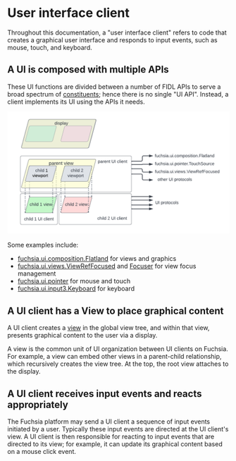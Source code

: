 # User interface client

Throughout this documentation, a "user interface client" refers to code that
creates a graphical user interface and responds to input events, such as mouse,
touch, and keyboard.

## A UI is composed with multiple APIs

These UI functions are divided between a number of FIDL APIs to serve a
broad spectrum of [constituents](/docs/contribute/governance/api_council.md#values);
hence there is no single "UI API". Instead, a client implements its UI using
the APIs it needs.

![user interface client](images/ui-client.png)

Some examples include:
  * [fuchsia.ui.composition.Flatland](/sdk/fidl/fuchsia.ui.composition/flatland.fidl) for views and graphics
  * [fuchsia.ui.views.ViewRefFocused](/sdk/fidl/fuchsia.ui.views/view_ref_focused.fidl)
    and [Focuser](/sdk/fidl/fuchsia.ui.views/focuser.fidl) for view focus management
  * [fuchsia.ui.pointer](/sdk/fidl/fuchsia.ui.pointer) for mouse and touch
  * [fuchsia.ui.input3.Keyboard](/sdk/fidl/fuchsia.ui.input3/keyboard.fidl) for keyboard

## A UI client has a View to place graphical content

A UI client creates a [view](/docs/glossary#view) in the global view tree, and
within that view, presents graphical content to the user via a display.

A view is the common unit of UI organization between UI clients on Fuchsia. For
example, a view can embed other views in a parent-child relationship, which
recursively creates the view tree. At the top, the root view attaches to the
display.

## A UI client receives input events and reacts appropriately

The Fuchsia platform may send a UI client a sequence of input events initiated
by a user. Typically these input events are directed at the UI client's view. A
UI client is then responsible for reacting to input events that are directed to
its view; for example, it can update its graphical content based on a mouse
click event.
